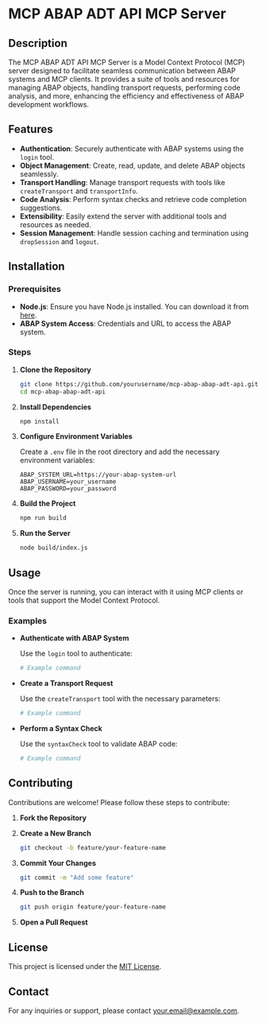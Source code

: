 # MCP ABAP ADT API MCP Server

## Description

The MCP ABAP ADT API MCP Server is a Model Context Protocol (MCP) server designed to facilitate seamless communication between ABAP systems and MCP clients. It provides a suite of tools and resources for managing ABAP objects, handling transport requests, performing code analysis, and more, enhancing the efficiency and effectiveness of ABAP development workflows.

## Features

- **Authentication**: Securely authenticate with ABAP systems using the `login` tool.
- **Object Management**: Create, read, update, and delete ABAP objects seamlessly.
- **Transport Handling**: Manage transport requests with tools like `createTransport` and `transportInfo`.
- **Code Analysis**: Perform syntax checks and retrieve code completion suggestions.
- **Extensibility**: Easily extend the server with additional tools and resources as needed.
- **Session Management**: Handle session caching and termination using `dropSession` and `logout`.

## Installation

### Prerequisites

- **Node.js**: Ensure you have Node.js installed. You can download it from [here](https://nodejs.org/).
- **ABAP System Access**: Credentials and URL to access the ABAP system.

### Steps

1. **Clone the Repository**

   ```bash
   git clone https://github.com/yourusername/mcp-abap-abap-adt-api.git
   cd mcp-abap-abap-adt-api
   ```

2. **Install Dependencies**

   ```bash
   npm install
   ```

3. **Configure Environment Variables**

   Create a `.env` file in the root directory and add the necessary environment variables:

   ```env
   ABAP_SYSTEM_URL=https://your-abap-system-url
   ABAP_USERNAME=your_username
   ABAP_PASSWORD=your_password
   ```

4. **Build the Project**

   ```bash
   npm run build
   ```

5. **Run the Server**

   ```bash
   node build/index.js
   ```

## Usage

Once the server is running, you can interact with it using MCP clients or tools that support the Model Context Protocol.

### Examples

- **Authenticate with ABAP System**

  Use the `login` tool to authenticate:

  ```bash
  # Example command
  ```

- **Create a Transport Request**

  Use the `createTransport` tool with the necessary parameters:

  ```bash
  # Example command
  ```

- **Perform a Syntax Check**

  Use the `syntaxCheck` tool to validate ABAP code:

  ```bash
  # Example command
  ```

## Contributing

Contributions are welcome! Please follow these steps to contribute:

1. **Fork the Repository**
2. **Create a New Branch**

   ```bash
   git checkout -b feature/your-feature-name
   ```

3. **Commit Your Changes**

   ```bash
   git commit -m "Add some feature"
   ```

4. **Push to the Branch**

   ```bash
   git push origin feature/your-feature-name
   ```

5. **Open a Pull Request**

## License

This project is licensed under the [MIT License](LICENSE).

## Contact

For any inquiries or support, please contact [your.email@example.com](mailto:your.email@example.com).
